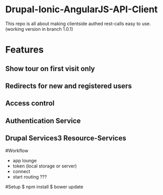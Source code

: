 # Drupal-Ionic-AngularJS-API-Client
This repo is all about making clientside authed rest-calls easy to use.
(working version in branch 1.0.1)
# Features
## Show tour on first visit only
## Redirects for new and registered users
## Access control
## Authentication Service
## Drupal Services3 Resource-Services

#Workflow
- app lounge
- token (local storage or server)
- connect 
- start routing
???

#Setup
$ npm install
$ bower update
